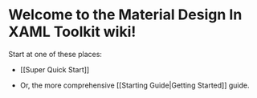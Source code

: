 # Welcome to the Material Design In XAML Toolkit wiki!

Start at one of these places:

* [[Super Quick Start]]

* Or, the more comprehensive [[Starting Guide|Getting Started]] guide.